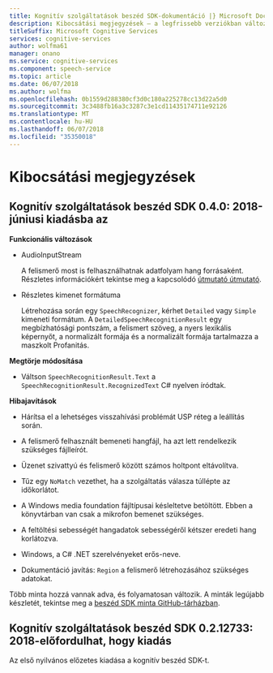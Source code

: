 ```yaml
---
title: Kognitív szolgáltatások beszéd SDK-dokumentáció |} Microsoft Docs
description: Kibocsátási megjegyzések – a legfrissebb verziókban változásai
titleSuffix: Microsoft Cognitive Services
services: cognitive-services
author: wolfma61
manager: onano
ms.service: cognitive-services
ms.component: speech-service
ms.topic: article
ms.date: 06/07/2018
ms.author: wolfma
ms.openlocfilehash: 0b1559d288380cf3d0c180a225278cc13d22a5d0
ms.sourcegitcommit: 3c3488fb16a3c3287c3e1cd11435174711e92126
ms.translationtype: MT
ms.contentlocale: hu-HU
ms.lasthandoff: 06/07/2018
ms.locfileid: "35350018"
---
```

# <a name="release-notes"></a>Kibocsátási megjegyzések

## <a name="cognitive-services-speech-sdk-040-2018-june-release"></a>Kognitív szolgáltatások beszéd SDK 0.4.0: 2018-júniusi kiadásba az

**Funkcionális változások**

- AudioInputStream

  A felismerő most is felhasználhatnak adatfolyam hang forrásaként. Részletes információkért tekintse meg a kapcsolódó [útmutató útmutató](how-to-use-audio-input-streams.md).

- Részletes kimenet formátuma

  Létrehozása során egy `SpeechRecognizer`, kérhet `Detailed` vagy `Simple` kimeneti formátum. A `DetailedSpeechRecognitionResult` egy megbízhatósági pontszám, a felismert szöveg, a nyers lexikális képernyőt, a normalizált formája és a normalizált formája tartalmazza a maszkolt Profanitás.

**Megtörje módosítása**

- Váltson `SpeechRecognitionResult.Text` a `SpeechRecognitionResult.RecognizedText` C# nyelven íródtak.

**Hibajavítások**

- Hárítsa el a lehetséges visszahívási problémát USP réteg a leállítás során.

- A felismerő felhasznált bemeneti hangfájl, ha azt lett rendelkezik szükséges fájlleírót.

- Üzenet szivattyú és felismerő között számos holtpont eltávolítva.

- Tűz egy `NoMatch` vezethet, ha a szolgáltatás válasza túllépte az időkorlátot.

- A Windows media foundation fájltípusai késleltetve betöltött. Ebben a könyvtárban van csak a mikrofon bemenet szükséges.

- A feltöltési sebességét hangadatok sebességéről kétszer eredeti hang korlátozva.

- Windows, a C# .NET szerelvényeket erős-neve.

- Dokumentáció javítás: `Region` a felismerő létrehozásához szükséges adatokat.

Több minta hozzá vannak adva, és folyamatosan változik. A minták legújabb készletét, tekintse meg a [beszéd SDK minta GitHub-tárházban](https://aka.ms/csspeech/samples).

## <a name="cognitive-services-speech-sdk-0212733-2018-may-release"></a>Kognitív szolgáltatások beszéd SDK 0.2.12733: 2018-előfordulhat, hogy kiadás

Az első nyilvános előzetes kiadása a kognitív beszéd SDK-t.
